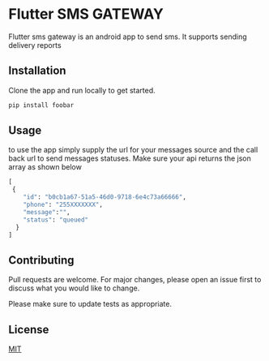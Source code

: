 # Flutter SMS GATEWAY

Flutter sms gateway is an android app to send sms. It supports sending delivery reports

## Installation

Clone the app and run locally to get started.

```bash
pip install foobar
```

## Usage

to use the app simply supply the url for your messages source and the call back url to send messages statuses.
Make sure your api returns the json array as shown below

```python
[
 {
    "id": "b0cb1a67-51a5-46d0-9718-6e4c73a66666",
    "phone": "255XXXXXXX",
    "message":"",
    "status": "queued"
  }
]
```

## Contributing

Pull requests are welcome. For major changes, please open an issue first to discuss what you would like to change.

Please make sure to update tests as appropriate.

## License

[MIT](https://choosealicense.com/licenses/mit/)
